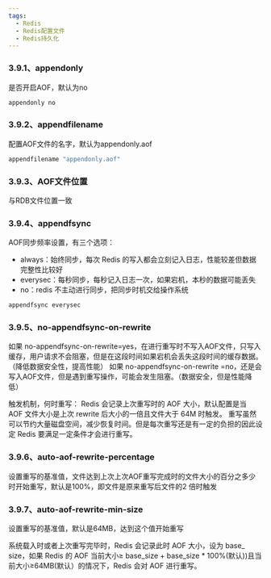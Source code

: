 ```yaml
---
tags:
  - Redis
  - Redis配置文件
  - Redis持久化
---
```

### 3.9.1、appendonly

是否开启AOF，默认为no

```Bash
appendonly no
```

### 3.9.2、appendfilename

配置AOF文件的名字，默认为appendonly.aof

```Bash
appendfilename "appendonly.aof"
```

### 3.9.3、AOF文件位置

与RDB文件位置一致

### 3.9.4、appendfsync

AOF同步频率设置，有三个选项：

-   always：始终同步，每次 Redis 的写入都会立刻记入日志，性能较差但数据完整性比较好
-   everysec：每秒同步，每秒记入日志一次，如果宕机，本秒的数据可能丢失
-   no：redis 不主动进行同步，把同步时机交给操作系统

```Bash
appendfsync everysec
```

### 3.9.5、no-appendfsync-on-rewrite

如果 no-appendfsync-on-rewrite=yes，在进行重写时不写入AOF文件，只写入缓存，用户请求不会阻塞，但是在这段时间如果宕机会丢失这段时间的缓存数据。（降低数据安全性，提高性能） 如果 no-appendfsync-on-rewrite =no，还是会写入AOF文件，但是遇到重写操作，可能会发生阻塞。（数据安全，但是性能降低）

触发机制，何时重写： Redis 会记录上次重写时的 AOF 大小，默认配置是当 AOF 文件大小是上次 rewrite 后大小的一倍且文件大于 64M 时触发。 重写虽然可以节约大量磁盘空间，减少恢复时间。但是每次重写还是有一定的负担的因此设定 Redis 要满足一定条件才会进行重写。

### 3.9.6、auto-aof-rewrite-percentage

设置重写的基准值，文件达到上次上次AOF重写完成时的文件大小的百分之多少时开始重写，默认是100%，即文件是原来重写后文件的2 倍时触发

### 3.9.7、auto-aof-rewrite-min-size

设置重写的基准值，默认是64MB，达到这个值开始重写

系统载入时或者上次重写完毕时，Redis 会记录此时 AOF 大小，设为 base_ size，如果 Redis 的 AOF 当前大小≥ base_size + base_size * 100%(默认))且当前大小≥64MB(默认）的情况下，Redis 会对 AOF 进行重写。